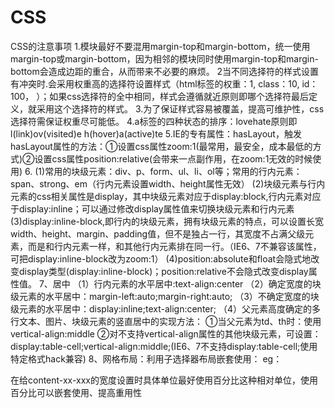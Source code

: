 # CSS
CSS的注意事项
1.模块最好不要混用margin-top和margin-bottom，统一使用margin-top或margin-bottom，因为相邻的模块同时使用margin-top和margin-bottom会造成边距的重合，从而带来不必要的麻烦。
2当不同选择符的样式设置有冲突时.会采用权重高的选择符设置样式（html标签的权重：1, class：10, id：100， ）；如果css选择符的全中相同，样式会遵循就近原则即哪个选择符最后定义，就采用这个选择符的样式。
3.为了保证样式容易被覆盖，提高可维护性，css选择符需保证权重尽可能低。
4.a标签的四种状态的排序：lovehate原则即l(link)ov(visited)e h(hover)a(active)te
5.IE的专有属性：hasLayout，触发hasLayout属性的方法：①设置css属性zoom:1(最常用，最安全，成本最低的方式)②设置css属性position:relative(会带来一点副作用，在zoom:1无效的时候使用)
6.
(1)常用的块级元素：div、p、form、ul、li、ol等；常用的行内元素：span、strong、em（行内元素设置width、height属性无效）
(2)块级元素与行内元素的css相关属性是display，其中块级元素对应于display:block,行内元素对应于display:inline；可以通过修改display属性值来切换块级元素和行内元素
(3)display:inline-block,即行内的块级元素，拥有块级元素的特点，可以设置长宽width、height、margin、padding值，但不是独占一行，其宽度不占满父级元素，而是和行内元素一样，和其他行内元素排在同一行。（IE6、7不兼容该属性，可把display:inline-block改为zoom:1）
(4)position:absolute和float会隐式地改变display类型(display:inline-block)；position:relative不会隐式改变display属性值。
7、居中
（1）行内元素的水平居中:text-align:center
（2）确定宽度的块级元素的水平居中：margin-left:auto;margin-right:auto;
（3）不确定宽度的块级元素的水平居中：display:inline;text-align:center;
（4）父元素高度确定的多行文本、图片、块级元素的竖直居中的实现方法：
①当父元素为td、th时：使用vertical-align:middle
②对不支持vertical-align属性的其他块级元素，可设置：display:table-cell;vertical-align:middle;(IE6、7不支持display:table-cell;使用特定格式hack兼容)
8、网格布局：利用子选择器布局嵌套使用：
eg：<div class="content content-lr-001">
	<div class="main"></div>
	<div class="sidebar"></div>
    </div>
    <div class="content content-lr-002">
	<div class="main"></div>
	<div class="sidebar"></div>
    </div>
在给content-xx-xxx的宽度设置时具体单位最好使用百分比这种相对单位，使用百分比可以嵌套使用、提高重用性
